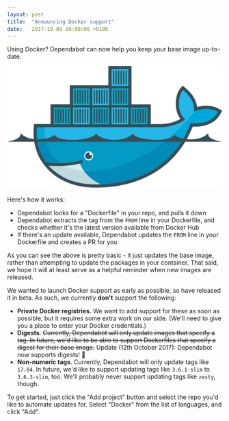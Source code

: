 ```yaml
---
layout: post
title:  "Announcing Docker support"
date:   2017-10-09 10:00:00 +0100
---
```


Using Docker? Dependabot can now help you keep your base image up-to-date.

<p class="image-medium">
  <img alt="Weekly bumping demo" src="/images/blog/docker-logo.svg">
</p>

Here's how it works:
- Dependabot looks for a "Dockerfile" in your repo, and pulls it down
- Dependabot extracts the tag from the `FROM` line in your Dockerfile, and
  checks whether it's the latest version available from Docker Hub
- If there's an update available, Dependabot updates the `FROM` line in your
  Dockerfile and creates a PR for you

As you can see the above is pretty basic - it just updates the base image,
rather than attempting to update the packages in your container. That said,
we hope it will at least serve as a helpful reminder when new images are
released.

We wanted to launch Docker support as early as possible, so have released it
in beta. As such, we currently **don't** support the following:
- **Private Docker registries.** We want to add support for these as soon as
  possible, but it requires some extra work on our side. (We'll need to give
  you a place to enter your Docker credentials.)
- **Digests**. ~~Currently, Dependabot will only update images that specify a
  tag. In future, we'd like to be able to support Dockerfiles that specify a
  digest for their base image.~~ Update (12th October 2017): Dependabot now
  supports digests! 🎉
- **Non-numeric tags**. Currently, Dependabot will only update tags like
  `17.04`. In future, we'd like to support updating tags like `3.6.1-slim` to
  `3.6.3-slim`, too. We'll probably never support updating tags like `zesty`,
  though.

To get started, just click the "Add project" button and select the repo
you'd like to automate updates for. Select "Docker" from the list of
languages, and click "Add".
